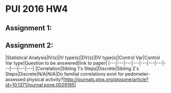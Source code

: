 # PUI 2016 HW4

 


## Assignment 1: 



## Assignment 2: 






|Statistical Analysis|IV(s)|IV type(s)|DV(s)|DV type(s)|Control Var|Control Var type|Question to be answered|link to paper|
|---|---|---|---|---|---|---|---|---|---|---|
|Correlation|Sibling 1's Steps|Discrete|Sibling 2's Steps|Discrete|N/A|N/A|Do familial correlations exist for pedometer-assessed physical activity?|http://journals.plos.org/plosone/article?id=10.1371/journal.pone.0029195|


